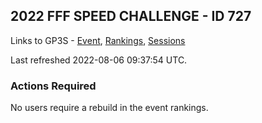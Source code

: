 ## 2022 FFF SPEED CHALLENGE - ID 727

Links to GP3S - [Event](https://www.gps-speedsurfing.com/default.aspx?mnu=event&val=727), [Rankings](https://www.gps-speedsurfing.com/default.aspx?mnu=eventranking&val=727), [Sessions](https://www.gps-speedsurfing.com/default.aspx?mnu=eventsessions&val=727)

Last refreshed 2022-08-06 09:37:54 UTC.

### Actions Required

No users require a rebuild in the event rankings.

